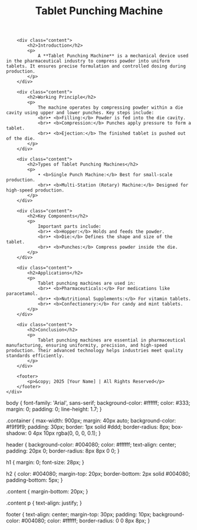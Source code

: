 <!DOCTYPE html>
<html lang="en">
<head>
    <meta charset="UTF-8">
    <meta name="viewport" content="width=device-width, initial-scale=1.0">
    <title>Tablet Punching Machine - Information</title>
    <link rel="stylesheet" href="styles.css">
</head>
<body>
    <div class="container">
        <header>
            <h1>Tablet Punching Machine</h1>
        </header>

        <div class="content">
            <h2>Introduction</h2>
            <p>
                A **Tablet Punching Machine** is a mechanical device used in the pharmaceutical industry to compress powder into uniform tablets. It ensures precise formulation and controlled dosing during production.
            </p>
        </div>

        <div class="content">
            <h2>Working Principle</h2>
            <p>
                The machine operates by compressing powder within a die cavity using upper and lower punches. Key steps include:
                <br>• <b>Filling:</b> Powder is fed into the die cavity.  
                <br>• <b>Compression:</b> Punches apply pressure to form a tablet.  
                <br>• <b>Ejection:</b> The finished tablet is pushed out of the die.
            </p>
        </div>

        <div class="content">
            <h2>Types of Tablet Punching Machines</h2>
            <p>
                • <b>Single Punch Machine:</b> Best for small-scale production.  
                <br>• <b>Multi-Station (Rotary) Machine:</b> Designed for high-speed production.  
            </p>
        </div>

        <div class="content">
            <h2>Key Components</h2>
            <p>
                Important parts include:  
                <br>• <b>Hopper:</b> Holds and feeds the powder.  
                <br>• <b>Die:</b> Defines the shape and size of the tablet.  
                <br>• <b>Punches:</b> Compress powder inside the die.  
            </p>
        </div>

        <div class="content">
            <h2>Applications</h2>
            <p>
                Tablet punching machines are used in:  
                <br>• <b>Pharmaceuticals:</b> For medications like paracetamol.  
                <br>• <b>Nutritional Supplements:</b> For vitamin tablets.  
                <br>• <b>Confectionery:</b> For candy and mint tablets.  
            </p>
        </div>

        <div class="content">
            <h2>Conclusion</h2>
            <p>
                Tablet punching machines are essential in pharmaceutical manufacturing, ensuring uniformity, precision, and high-speed production. Their advanced technology helps industries meet quality standards efficiently.
            </p>
        </div>

        <footer>
            <p>&copy; 2025 [Your Name] | All Rights Reserved</p>
        </footer>
    </div>
</body>
</html>body {
    font-family: 'Arial', sans-serif;
    background-color: #ffffff;
    color: #333;
    margin: 0;
    padding: 0;
    line-height: 1.7;
}

.container {
    max-width: 900px;
    margin: 40px auto;
    background-color: #f9f9f9;
    padding: 30px;
    border: 1px solid #ddd;
    border-radius: 8px;
    box-shadow: 0 4px 10px rgba(0, 0, 0, 0.1);
}

header {
    background-color: #004080;
    color: #ffffff;
    text-align: center;
    padding: 20px 0;
    border-radius: 8px 8px 0 0;
}

h1 {
    margin: 0;
    font-size: 28px;
}

h2 {
    color: #004080;
    margin-top: 20px;
    border-bottom: 2px solid #004080;
    padding-bottom: 5px;
}

.content {
    margin-bottom: 20px;
}

.content p {
    text-align: justify;
}

footer {
    text-align: center;
    margin-top: 30px;
    padding: 10px;
    background-color: #004080;
    color: #ffffff;
    border-radius: 0 0 8px 8px;
}
